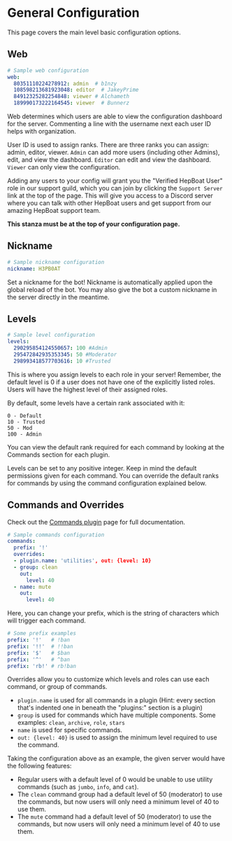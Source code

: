 # General Configuration

This page covers the main level basic configuration options.

## Web

```yaml
# Sample web configuration
web:
  80351110224278912: admin  # b1nzy
  108598213681923048: editor  # JakeyPrime
  84912325282254848: viewer # Alchameth
  189990173222164545: viewer  # Bunnerz
```

Web determines which users are able to view the configuration dashboard for the server. Commenting a line with the 
username next each user ID helps with organization.

User ID is used to assign ranks. There are three ranks you can assign: admin, editor, viewer. `Admin` can add more 
users (including other Admins), edit, and view the dashboard. `Editor` can edit and view the dashboard. `Viewer` can 
only view the configuration.

Adding any users to your config will grant you the "Verified HepBoat User" role in our support guild, 
which you can join by clicking the `Support Server` link at the top of the page. This will give you access to a 
Discord server where you can talk with other HepBoat users and get support from our amazing HepBoat support team.

**This stanza must be at the top of your configuration page.**

## Nickname

```yaml
# Sample nickname configuration
nickname: H3PB0AT
```

Set a nickname for the bot! Nickname is automatically applied upon the global reload of the bot. You may also give 
the bot a custom nickname in the server directly in the meantime.

## Levels

```yaml
# Sample level configuration
levels:
  290295854124550657: 100 #Admin
  295472842935353345: 50 #Moderator
  298993418577703616: 10 #Trusted
```
This is where you assign levels to each role in your server! Remember, the default level is 0 if a user does not have
one of the explicitly listed roles. Users will have the highest level of their assigned roles.

By default, some levels have a certain rank associated with it: 
```
0 - Default
10 - Trusted
50 - Mod
100 - Admin
```

You can view the default rank required for each command by looking at the Commands section for each plugin.

Levels can be set to any positive integer. Keep in mind the default permissions given for each command. You can override
the default ranks for commands by using the command configuration explained below.

## Commands and Overrides

Check out the [Commands plugin](plugins/commands-plugin.md) page for full documentation.

```yaml
# Sample commands configuration
commands:
  prefix: '!'
  overrides:
  - plugin.name: 'utilities', out: {level: 10}
  - group: clean
    out: 
      level: 40
  - name: mute
    out:
      level: 40
```
Here, you can change your prefix, which is the string of characters which will trigger each command.
```yaml
# Some prefix examples
prefix: '!'   # !ban
prefix: '!!'  # !!ban
prefix: '$'   # $ban
prefix: '^'   # ^ban
prefix: 'rb!' # rb!ban
```

Overrides allow you to customize which levels and roles can use each command, or group of commands.
* `plugin.name` is used for all commands in a plugin (Hint: every section that's indented one in beneath the "plugins:" 
section is a plugin)
* `group` is used for commands which have multiple components. Some examples: `clean`, `archive`, `role`, `stars`
* `name` is used for specific commands.
* `out: {level: 40}` is used to assign the minimum level required to use the command.

Taking the configuration above as an example, the given server would have the following features:
* Regular users with a default level of 0 would be unable to use utility commands (such as `jumbo`, `info`, and `cat`).
* The `clean` command group had a default level of 50 (moderator) to use the commands, but now users will only need a 
minimum level of 40 to use them.
* The `mute` command had a default level of 50 (moderator) to use the commands, but now users will only need a 
minimum level of 40 to use them.


